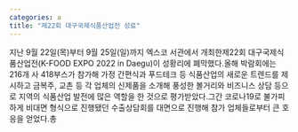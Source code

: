 ```yaml
---
categories: a
title: "제22회 대구국제식품산업전 성료"
---
```

지난 9월 22일(목)부터 9월 25일(일)까지 엑스코 서관에서 개최한제22회 대구국제식품산업전(K-FOOD EXPO 2022 in Daegu)이 성황리에 폐막했다.올해 박람회에는 216개 사 418부스가 참가해 가정 간편식과 푸드테크 등 식품산업의 새로운 트렌드를 제시하고 금복주, 교촌 등 각 업체의 신제품을 소개해 풍성한 볼거리와 비즈니스 상담 등으로 지역의 식품산업 발전에 많은 역할을 한 것으로 평가받았다.그간 코로나19로 불가피하게 비대면 형식으로 진행됐던 수출상담회를 대면으로 진행해 참가 업체들로부터 큰 호응을 얻었다.총 